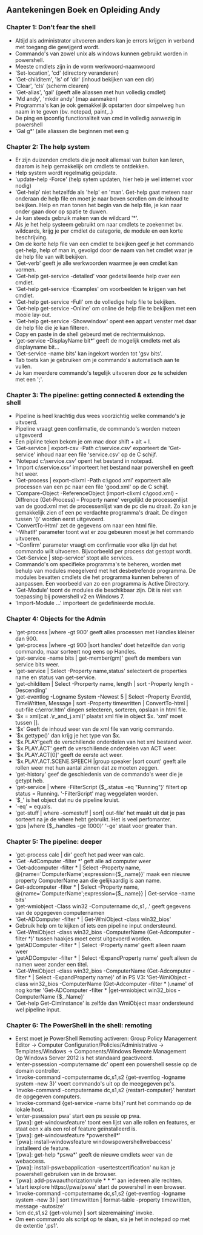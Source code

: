 ## Aantekeningen Boek en Opleiding Andy


### Chapter 1: Don't fear the shell


- Altijd als administrator uitvoeren anders kan je errors krijgen in verband met toegang die gewijgerd wordt.
- Commando's van zowel unix als windows kunnen gebruikt worden in powershell.
- Meeste cmdlets zijn in de vorm werkwoord-naamwoord
- 'Set-location', 'cd' (directory veranderen)
- 'Get-childitem', 'ls' of 'dir' (inhoud bekijken van een dir)
- 'Clear', 'cls' (scherm clearen)
- 'Get-alias', 'gal' (geeft alle aliassen met hun volledig cmdlet) 
- 'Md andy', 'mkdir andy' (map aanmaken)
- Programma's kan je ook gemakkelijk opstarten door simpelweg hun naam in te geven (bv. notepad, paint,..)
- De ping en ipconfig functionaliteit van cmd in volledig aanwezig in powershell
- 'Gal g*' (alle aliassen die beginnen met een g

### Chapter 2: The help system

- Er zijn duizenden cmdlets die je nooit allemaal van buiten kan leren, daarom is help gemakkelijk om cmdlets te ontdekken.
- Help system wordt regelmatig geüpdate.
- 'update-help -Force' (help sytem updaten, hier heb je wel internet voor nodig)
- 'Get-help' niet hetzelfde als 'help' en 'man'.
Get-help gaat meteen naar onderaan de help file en moet je naar boven scrollen om de inhoud te bekijken.
Help en man tonen het begin van de help file, je kan naar onder gaan door op spatie te duwen.
- Je kan steeds gebruik maken van de wildcard '*'.
- Als je het help systeem gebruikt om naar cmdlets te zoekenmet bv. wildcards, krijg je per cmdlet de categorie, de module en een korte beschrijving.
- Om de korte help file van een cmdlet te bekijken geef je het commando get-help, help of man in, gevolgd door de naam van het cmdlet waar je de help file van wilt bekijken.
- 'Get-verb' geeft je alle werkwoorden waarmee je een cmdlet kan vormen.
- 'Get-help get-service -detailed' voor gedetailleerde help over een cmdlet.
- 'Get-help get-service -Examples' om voorbeelden te krijgen van het cmdlet.
- 'Get-help get-service -Full' om de volledige help file te bekijken.
- 'Get-help get-service -Online' om online de help file te bekijken met een mooie lay-out.
- 'Get-help get-service -Showwindow' opent een appart venster met daar de help file die je kan filteren.
- Copy en paste in de shell gebeurd met de rechtermuisknop.
- 'get-service -DisplayName bit*' geeft de mogelijk cmdlets met als displayname bit...
- 'Get-service -name bits' kan ingekort worden tot 'gsv bits'.
- Tab toets kan je gebruiken om je commando's automatisch aan te vullen.
- Je kan meerdere commando's tegelijk uitvoeren door ze te scheiden met een ';'.

### Chapter 3: The pipeline: getting connected & extending the shell

- Pipeline is heel krachtig dus wees voorzichtig welke commando's je uitvoerd.
- Pipeline vraagt geen confirmatie, de commando's worden meteen uitgevoerd
- Een pipline teken bekom je om mac door shift + alt + l.
- 'Get-service | export-csv -Path c:\service.csv' exporteert de 'Get-service' inhoud naar een file 'service.csv' op de C schijf.
- 'Notepad c:\service.csv' opent het bestand in notepad.
- 'Import c:\service.csv' importeert het bestand naar powershell en geeft het weer.
- 'Get-process | export-clixml -Path c:\good.xml' exporteert alle processen van een pc naar een file 'good.xml' op de C schijf.
- 'Compare-Object -ReferenceObject (import-clixml c:\good.xml) -Diffrence (Get-Process) – Property name' vergelijkt de processenlijst van de good.xml met de processenlijst van de pc die nu draait. Zo kan je gemakkelijk zien of een pc verdachte programma's draait. De dingen tussen '()' worden eerst uitgevoerd.
- 'ConvertTo-Html' zet de gegevens om naar een html file.
- '-WhatIf' parameter toont wat er zou gebeuren moest je het commando uitvoeren.
- '-Confirm' parameter vraagt om confirmatie voor elke lijn dat het commando wilt uitvoeren. Bijvoorbeeld per process dat gestopt wordt.
- 'Get-Service | stop-service' stopt alle services.
- Commando's om specifieke programma's te beheren, worden met behulp van modules meegelverd met het desbetrefende programma. De modules bevatten cmdlets die het programma kunnen beheren of aanpassen. Een voorbeeld van zo een programma is Active Directory.
- 'Get-Module' toont de modules die beschikbaar zijn. Dit is niet van toepassing bij powershell v2 en Windows 7.
- 'Import-Module ...' importeert de gedefinieerde module.

### Chapter 4: Objects for the Admin

- 'get-process |where -gt 900' geeft alles processen met Handles kleiner dan 900.
- 'get-process |where -gt 900 |sort handles' doet hetzelfde dan vorig commando, maar sorteert nog eens op Handles.
- 'get-service -name bits | get-member(gm)' geeft de members van service bits weer.
- 'get-service | Select -Property name,status' selecteert de properties name en status van get-service.
- 'get-childitem | Select -Prorperty name, length | sort -Property length -Descending' 
- 'get-eventlog -Logname System -Newest 5 | Select -Property EventId, TimeWritten, Message | sort -Property timewritten | ConvertTo-html | out-file c:\error.htm' dingen selecteren, sorteren, opslaan in html file.
- '$x = xml(cat .\r_and_j.xml)' plaatst xml file in object $x. 'xml' moet tussen [].
- '$x' Geeft de inhoud weer van de xml file van vorig commando.
- '$x.gettype()' dan krijg je het type van $x.
- '$x.PLAY'geeft de verschillende onderdelen van het xml bestand weer.
- '$x.PLAY.ACT' geeft de verschillende onderdelen van ACT weer.
- '$x.PLAY.ACT[0]' geeft de eerste act weer.
- '$x.PLAY.ACT.SCENE.SPEECH |group speaker |sort count' geeft alle rollen weer met hun aantal zinnen dat ze moeten zeggen.
- 'get-history' geef de geschiedenis van de commando's weer die je getypt heb.
- 'get-service | where -FilterScript {$_.status -eq "Running"}' filtert op status = Running. '-FilterScript' mag weggelaten worden.
- '$_' is het object dat nu de pipeline kruist.
- '-eq' = equals.
- 'get-stuff | where -somestuff | sort|  out-file' het maakt uit dat je pas sorteert na je de where hebt gebruikt. Het is veel perfomanter.
- 'gps |where {$_.handles -ge 1000}' '-ge' staat voor greater than.

### Chapter 5: The pipeline: deeper

- 'get-process calc | dir' geeft het pad weer van calc.
- 'Get -AdComputer -filter *' geft alle ad computer weer 
- 'Get-adcomputer -filter * | Select -Property name, @{name='ComputerName';expression={$_.name}}' maak een nieuwe property ComputerName aan die gelijkaardig is aan name.
- Get-adcomputer -filter * | Select -Property name, @{name='ComputerName';expression={$_.name}} | Get-service -name bits'
- 'get-wmiobject -Class win32 -Computername dc,s1,..' geeft gegevens van de opgegeven computernamen
- 'Get-ADComputer -filter * | Get-WmiObject -class win32_bios'
- Gebruik help om te kijken of iets een pipeline input ondersteund.
- 'Get-WmiObject -class win32_bios -ComputerName (Get-Adcomputer -filter *)' tussen haakjes moet eerst uitgevoerd worden.
- 'getADComputer -filter * | Select -Property name' geeft alleen naam weer
- 'getADComputer -filter * | Select -ExpandProperty name' geeft alleen de namen weer zonder een titel.
- 'Get-WmiObject -class win32_bios -ComputerName (Get-Adcomputer -filter * | Select -ExpandProperty name)' of in PS V3: 'Get-WmiObject -class win32_bios -ComputerName (Get-Adcomputer -filter * ).name' of nog korter 'Get-ADComputer -filter * |get-wmiobject win32_bios -ComputerName {$_.Name}'
- 'Get-help Get-CimInstance' is zelfde dan WmiObject maar ondersteund wel pipeline input.

### Chapter 6: The PowerShell in the shell: remoting

- Eerst moet je PowerShell Remoting activeren: Group Policy Management Editor -> Computer Configuration/Policies/Administrative -> Templates/Windows -> Components/Windows Remote Management <br/> Op Windows Server 2012 is het standaard geactiveerd.
- 'enter-pssession -computername dc' opent een powershell sessie op de domain controller.
- 'invoke-command -computername dc,s1,s2 {get-eventlog -logname system -new 3}' voert commando's uit op de meegegeven pc's. 
- 'invoke-command -computername dc,s1,s2 {restart-computer}' herstart de opgegeven computers.
- 'invoke-command {get-service -name bits}' runt het commando op de lokale host.
- 'enter-pssession pwa' start een ps sessie op pwa.
-  '[pwa]: get-windowsfeature' toont een lijst van alle rollen en features, er staat een x als een rol of feature geïnstalleerd is.
-  '[pwa]: get-windowsfeature \*powershell\*' 
-  '[pwa]: install-windowsfeature windowspowershellwebaccess' installeerd de feature.
-  '[pwa]: get-help \*pswa\*' geeft de nieuwe cmdlets weer van de webaccess.
-  '[pwa]: install-pswebapplication -usertestcertification' nu kan je powershell gebruiken van in de browser.
-  '[pwa]: add-pswaauthorizationrule * * *' aan iedereen alle rechten.
-  'start iexplore https://pwa/pswa' start de powershell in een browser.
-  'invoke-command -computername dc,s1,s2 {get-eventlog -logname system -new 3} | sort timewritten | format-table -property timewritten, message -autosize'
-  'icm dc,s1,s2 {get-volume} | sort sizeremaining' invoke.
-  Om een commando als script op te slaan, sla je het in notepad op met de extentie '.ps1'.
